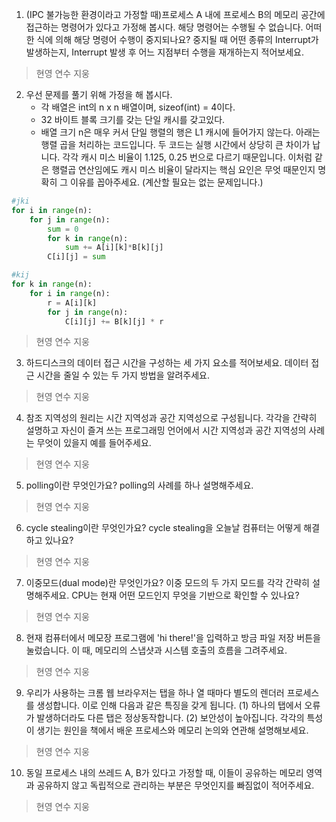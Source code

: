 1. (IPC 불가능한 환경이라고 가정할 때)프로세스 A 내에 프로세스 B의 메모리 공간에 접근하는 명령어가 있다고 가정해 봅시다. 해당 명령어는 수행될 수 없습니다. 어떠한 식에 의해 해당 명령어 수행이 중지되나요? 중지될 때 어떤 종류의 Interrupt가 발생하는지, Interrupt 발생 후 어느 지점부터 수행을 재개하는지 적어보세요.
> 현영
> 연수
> 지웅


2. 우선 문제를 풀기 위해 가정을 해 봅시다.
	- 각 배열은 int의 n x n 배열이며, sizeof(int) = 4이다.
	- 32 바이트 블록 크기를 갖는 단일 캐시를 갖고있다.
	- 배열 크기 n은 매우 커서 단일 행렬의 행은 L1 캐시에 들어가지 않는다.
	아래는 행렬 곱을 처리하는 코드입니다. 두 코드는 실행 시간에서 상당히 큰 차이가 납니다. 각각 캐시 미스 비율이 1.125, 0.25 번으로 다르기 때문입니다. 이처럼 같은 행렬곱 연산임에도 캐시 미스 비율이 달라지는 핵심 요인은 무엇 때문인지 명확히 그 이유를 꼽아주세요. (계산할 필요는 없는 문제입니다.)
```python
#jki
for i in range(n):
	for j in range(n):
    	sum = 0
    	for k in range(n):
        	sum += A[i][k]*B[k][j]
        C[i][j] = sum

#kij
for k in range(n):
	for i in range(n):
    	r = A[i][k]
        for j in range(n):
        	C[i][j] += B[k][j] * r

```

> 현영
> 연수
> 지웅

3. 하드디스크의 데이터 접근 시간을 구성하는 세 가지 요소를 적어보세요. 데이터 접근 시간을 줄일 수 있는 두 가지 방법을 알려주세요.

> 현영
> 연수
> 지웅

4. 참조 지역성의 원리는 시간 지역성과 공간 지역성으로 구성됩니다. 각각을 간략히 설명하고 자신이 즐겨 쓰는 프로그래밍 언어에서 시간 지역성과 공간 지역성의 사례는 무엇이 있을지 예를 들어주세요.

> 현영
> 연수
> 지웅

5. polling이란 무엇인가요? polling의 사례를 하나 설명해주세요.

> 현영
> 연수
> 지웅

6. cycle stealing이란 무엇인가요? cycle stealing을 오늘날 컴퓨터는 어떻게 해결하고 있나요?

> 현영
> 연수
> 지웅

7. 이중모드(dual mode)란 무엇인가요? 이중 모드의 두 가지 모드를 각각 간략히 설명해주세요. CPU는 현재 어떤 모드인지 무엇을 기반으로 확인할 수 있나요?

> 현영
> 연수
> 지웅

8. 현재 컴퓨터에서 메모장 프로그램에 'hi there!'을 입력하고 방금 파일 저장 버튼을 눌렀습니다. 이 때, 메모리의 스냅샷과 시스템 호출의 흐름을 그려주세요.


> 현영
> 연수
> 지웅


9. 우리가 사용하는 크롬 웹 브라우저는 탭을 하나 열 때마다 별도의 렌더러 프로세스를 생성합니다. 이로 인해 다음과 같은 특징을 갖게 됩니다. 
    (1) 하나의 탭에서 오류가 발생하더라도 다른 탭은 정상동작합니다. 
    (2) 보안성이 높아집니다.
    각각의 특성이 생기는 원인을 책에서 배운 프로세스와 메모리 논의와 연관해 설명해보세요.

> 현영
> 연수
> 지웅

10. 동일 프로세스 내의 쓰레드 A, B가 있다고 가정할 때, 이들이 공유하는 메모리 영역과 공유하지 않고 독립적으로 관리하는 부분은 무엇인지를 빠짐없이 적어주세요.

> 현영
> 연수
> 지웅